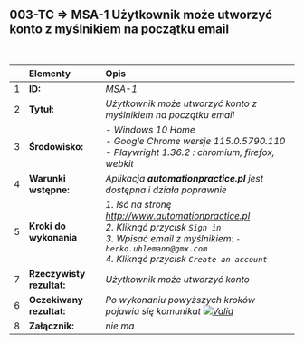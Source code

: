 ## 003-TC => MSA-1 Użytkownik może utworzyć konto z myślnikiem na początku email

<br>

|     | Elementy                  | Opis                                                            |
| :-- | :------------------------ | :-------------------------------------------------------------- |
| 1   | **ID:**                   | _MSA-1_                                                         |
| 2   | **Tytuł:**                | _Użytkownik może utworzyć konto z myślnikiem na początku email_ |
| 3   | **Środowisko:**           | _- Windows 10 Home <br> - Google Chrome wersje 115.0.5790.110 <br> - Playwright 1.36.2 : chromium, firefox, webkit_ |
| 4   | **Warunki wstępne:**      | _Aplikacja **automationpractice.pl** jest dostępna i działa poprawnie_        |
| 5   | **Kroki do wykonania**    | _1. Iść na stronę http://www.automationpractice.pl <br> 2. Kliknąć przycisk `Sign in` <br> 3. Wpisać email z myślnikiem: `-herko.uhlemann@gmx.com` <br> 4. Kliknąć przycisk `Create an account`_ |
| 7   | **Rzeczywisty rezultat:** | _Użytkownik może utworzyć konto_                                |
| 6   | **Oczekiwany rezultat:**  | _Po wykonaniu powyższych kroków pojawia się komunikat [![Valid](https://img.shields.io/badge/Invalid%20email%20address.-f3515c)](#)_ |
| 8   | **Załącznik:**            | _nie ma_                                                        |
